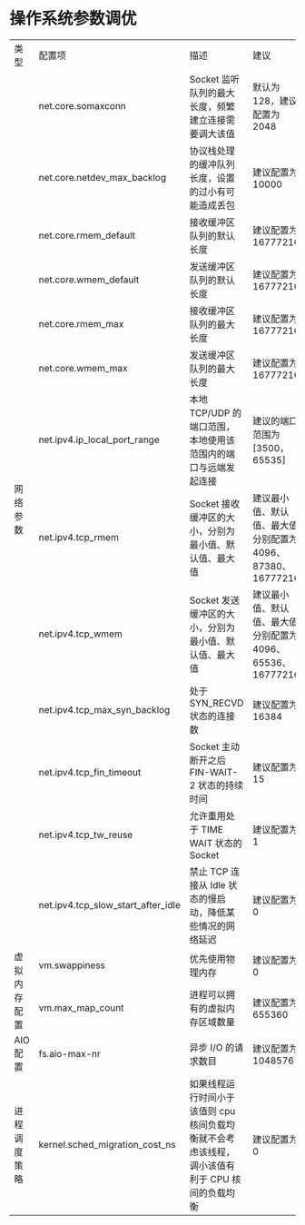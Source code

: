 # 操作系统参数调优

<table>
    <tr>
        <td>类型</td>
        <td>配置项</td>
        <td>描述</td>
        <td>建议</td>
    </tr>
    <tr>
        <td rowspan = "13">网络参数</td>
        <td>net.core.somaxconn</td>
        <td>Socket 监听队列的最大长度，频繁建立连接需要调大该值</td>
        <td>默认为 128，建议配置为 2048</td>
    </tr>
    <tr>
        <td>net.core.netdev_max_backlog</td>
        <td>协议栈处理的缓冲队列长度，设置的过小有可能造成丢包</td>
        <td>建议配置为 10000</td>
    </tr>
    <tr>
        <td>net.core.rmem_default</td>
        <td>接收缓冲区队列的默认长度</td>
        <td>建议配置为 16777216</td>
    </tr>
    <tr>
        <td>net.core.wmem_default</td>
        <td>发送缓冲区队列的默认长度</td>
        <td>建议配置为 16777216</td>
    </tr>
    </tr>
    <tr>
        <td>net.core.rmem_max</td>
        <td>接收缓冲区队列的最大长度</td>
        <td>建议配置为 16777216</td>
    </tr>
    <tr>
        <td>net.core.wmem_max</td>
        <td>发送缓冲区队列的最大长度</td>
        <td>建议配置为 16777216</td>
    </tr>
    <tr>
        <td>net.ipv4.ip_local_port_range</td>
        <td>本地 TCP/UDP 的端口范围，本地使用该范围内的端口与远端发起连接</td>
        <td>建议的端口范围为 [3500，65535]</td>
    </tr>
    <tr>
        <td>net.ipv4.tcp_rmem</td>
        <td>Socket 接收缓冲区的大小，分别为最小值、默认值、最大值</td>
        <td>建议最小值、默认值、最大值分别配置为 4096、87380、16777216</td>
    </tr>
    <tr>
        <td>net.ipv4.tcp_wmem</td>
        <td>Socket 发送缓冲区的大小，分别为最小值、默认值、最大值</td>
        <td>建议最小值、默认值、最大值分别配置为 4096、65536、16777216</td>
    </tr>
    <tr>
        <td>net.ipv4.tcp_max_syn_backlog</td>
        <td>处于 SYN_RECVD 状态的连接数</td>
        <td>建议配置为 16384</td>
    </tr>
    <tr>
        <td>net.ipv4.tcp_fin_timeout</td>
        <td>Socket 主动断开之后 FIN-WAIT-2 状态的持续时间</td>
        <td>建议配置为 15</td>
    </tr>
    <tr>
        <td>net.ipv4.tcp_tw_reuse</td>
        <td>允许重用处于 TIME WAIT 状态的 Socket</td>
        <td>建议配置为 1</td>
    </tr>
    <tr>
        <td>net.ipv4.tcp_slow_start_after_idle</td>
        <td>禁止 TCP 连接从 Idle 状态的慢启动，降低某些情况的网络延迟</td>
        <td>建议配置为 0</td>
    </tr>
    <tr>
        <td rowspan = "2">虚拟内存配置</td>
        <td>vm.swappiness</td>
        <td>优先使用物理内存</td>
        <td>建议配置为 0</td>
    </tr>
    <tr>
        <td>vm.max_map_count</td>
        <td>进程可以拥有的虚拟内存区域数量</td>
        <td>建议配置为 655360</td>
    </tr>
    <tr>
        <td>AIO 配置</td>
        <td>fs.aio-max-nr</td>
        <td>异步 I/O 的请求数目</td>
        <td>建议配置为 1048576</td>
    </tr>
    <tr>
        <td>进程调度策略</td>
        <td>kernel.sched_migration_cost_ns</td>
        <td>如果线程运行时间小于该值则 cpu 核间负载均衡就不会考虑该线程，调小该值有利于 CPU 核间的负载均衡</td>
        <td>建议配置为 0</td>
    </tr>
 </table>
